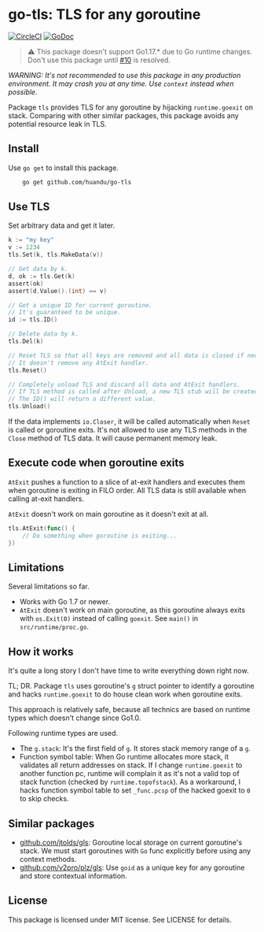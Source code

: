 # go-tls: TLS for any goroutine

[![CircleCI](https://circleci.com/gh/huandu/go-tls.svg?style=shield)](https://circleci.com/gh/huandu/go-tls)
[![GoDoc](https://godoc.org/github.com/huandu/go-tls?status.svg)](https://pkg.go.dev/github.com/huandu/go-tls)
    
> :warning: This package doesn't support Go1.17.* due to Go runtime changes. Don't use this package until [#10](https://github.com/huandu/go-tls/issues/10) is resolved.

_WARNING: It's not recommended to use this package in any production environment. It may crash you at any time. Use `context` instead when possible._

Package `tls` provides TLS for any goroutine by hijacking `runtime.goexit` on stack. Comparing with other similar packages, this package avoids any potential resource leak in TLS.

## Install

Use `go get` to install this package.

```bash
    go get github.com/huandu/go-tls
```

## Use TLS

Set arbitrary data and get it later.

```go
k := "my key"
v := 1234
tls.Set(k, tls.MakeData(v))

// Get data by k.
d, ok := tls.Get(k)
assert(ok)
assert(d.Value().(int) == v)

// Get a unique ID for current goroutine.
// It's guaranteed to be unique.
id := tls.ID()

// Delete data by k.
tls.Del(k)

// Reset TLS so that all keys are removed and all data is closed if necessary.
// It doesn't remove any AtExit handler.
tls.Reset()

// Completely unload TLS and discard all data and AtExit handlers.
// If TLS method is called after Unload, a new TLS stub will be created.
// The ID() will return a different value.
tls.Unload()
```

If the data implements `io.Closer`, it will be called automatically when `Reset` is called or goroutine exits. It's not allowed to use any TLS methods in the `Close` method of TLS data. It will cause permanent memory leak.

## Execute code when goroutine exits

`AtExit` pushes a function to a slice of at-exit handlers and executes them when goroutine is exiting in FILO order. All TLS data is still available when calling at-exit handlers.

`AtExit` doesn't work on main goroutine as it doesn't exit at all.

```go
tls.AtExit(func() {
    // Do something when goroutine is exiting...
})
```

## Limitations

Several limitations so far.

- Works with Go 1.7 or newer.
- `AtExit` doesn't work on main goroutine, as this goroutine always exits with `os.Exit(0)` instead of calling `goexit`. See `main()` in `src/runtime/proc.go`.

## How it works

It's quite a long story I don't have time to write everything down right now.

TL; DR. Package `tls` uses goroutine's `g` struct pointer to identify a goroutine and hacks `runtime.goexit` to do house clean work when goroutine exits.

This approach is relatively safe, because all technics are based on runtime types which doesn't change since Go1.0.

Following runtime types are used.

- The `g.stack`: It's the first field of `g`. It stores stack memory range of a `g`.
- Function symbol table: When Go runtime allocates more stack, it validates all return addresses on stack. If I change `runtime.goexit` to another function pc, runtime will complain it as it's not a valid top of stack function (checked by `runtime.topofstack`). As a workaround, I hacks function symbol table to set `_func.pcsp` of the hacked goexit to `0` to skip checks.

## Similar packages

- [github.com/jtolds/gls](https://github.com/jtolds/gls): Goroutine local storage on current goroutine's stack. We must start goroutines with `Go` func explicitly before using any context methods.
- [github.com/v2pro/plz/gls](https://github.com/v2pro/plz/tree/master/gls): Use `goid` as a unique key for any goroutine and store contextual information.

## License

This package is licensed under MIT license. See LICENSE for details.
